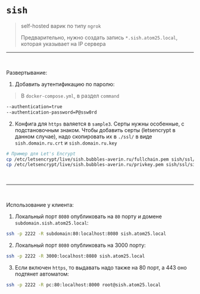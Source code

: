 # `sish`

> self-hosted варик по типу `ngrok`
> 
> Предварительно, нужно создать запись `*.sish.atom25.local`, которая указывает на IP сервера

---

<br>

Развертывание:
1. Добавить аутентификацию по паролю:
> В `docker-compose.yml`, в раздел `command`
```bash
--authentication=true
--authentication-password=P@ssw0rd
```

2. Конфига для `https` валяется в `sample3`. Серты нужны особенные, с подстановочным знаком. Чтобы добавить серты (letsencrypt в данном случае), надо скопировать их в `./ssl/` в виде `sish.domain.ru.crt` и `sish.domain.ru.key`
```bash
# Пример для Let's Encrypt
cp /etc/letsencrypt/live/sish.bubbles-averin.ru/fullchain.pem sish/ssl/sish.bubbles-averin.ru.crt
cp /etc/letsencrypt/live/sish.bubbles-averin.ru/privkey.pem sish/ssl/sish.bubbles-averin.ru.key
```

<br>

---

<br>

Использование у клиента:
1. Локальный порт `8080` опубликовать на `80` порту и домене `subdomain.sish.atom25.local`:
```bash
ssh -p 2222 -R subdomain:80:localhost:8080 sish.atom25.local
```

2. Локальный порт `8080` опубликовать на 3000 порту:
```bash
ssh -p 2222 -R 3000:localhost:8080 sish.atom25.local
```

3. Если включен `https`, то выдавать надо также на 80 порт, а 443 оно подтянет автоматом:
```bash
ssh -p 2222 -R pc:80:localhost:8000 root@sish.atom25.local
```